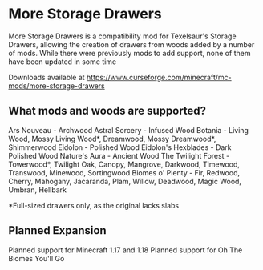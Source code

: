 
More Storage Drawers
====================
More Storage Drawers is a compatibility mod for Texelsaur's Storage Drawers, allowing the creation of drawers from woods added by a number of mods.  While there were previously mods to add support, none of them have been updated in some time

Downloads available at https://www.curseforge.com/minecraft/mc-mods/more-storage-drawers

What mods and woods are supported?
----------------------------------

Ars Nouveau - Archwood
Astral Sorcery - Infused Wood
Botania - Living Wood, Mossy Living Wood*, Dreamwood, Mossy Dreamwood*, Shimmerwood
Eidolon - Polished Wood
Eidolon's Hexblades - Dark Polished Wood
Nature's Aura - Ancient Wood
The Twilight Forest - Towerwood*, Twilight Oak, Canopy, Mangrove, Darkwood, Timewood, Transwood, Minewood, Sortingwood
Biomes o' Plenty - Fir, Redwood, Cherry, Mahogany, Jacaranda, Plam, Willow, Deadwood, Magic Wood, Umbran, Hellbark

*Full-sized drawers only, as the original lacks slabs

Planned Expansion
-----------------
Planned support for Minecraft 1.17 and 1.18
Planned support for Oh The Biomes You'll Go